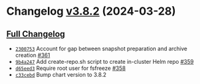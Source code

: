 
# Changelog [v3.8.2](https://github.com/nuodb/nuodb-helm-charts/tree/v3.8.2) (2024-03-28)

## [Full Changelog](https://github.com/nuodb/nuodb-helm-charts/compare/v3.8.1...v3.8.2)

- [`2300753`](https://github.com/nuodb/nuodb-helm-charts/commit/2300753) Account for gap between snapshot preparation and archive creation [\#361](https://github.com/nuodb/nuodb-helm-charts/pull/361)
- [`9b4a247`](https://github.com/nuodb/nuodb-helm-charts/commit/9b4a247) Add create-repo.sh script to create in-cluster Helm repo [\#359](https://github.com/nuodb/nuodb-helm-charts/pull/359)
- [`d65eed3`](https://github.com/nuodb/nuodb-helm-charts/commit/d65eed3) Require root user for fsfreeze [\#358](https://github.com/nuodb/nuodb-helm-charts/pull/358)
- [`c33cebd`](https://github.com/nuodb/nuodb-helm-charts/commit/c33cebd) Bump chart version to 3.8.2
